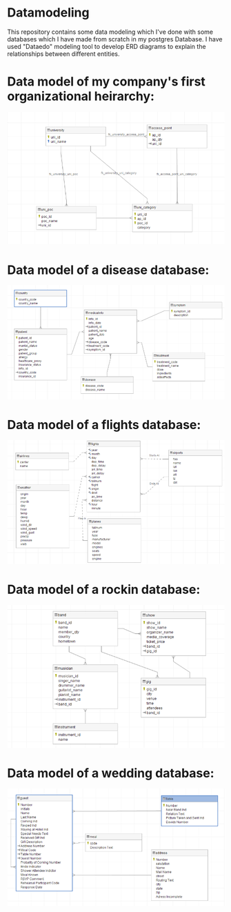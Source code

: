 # Datamodeling
This repository contains some data modeling which I've done with some databases which I have made from scratch in my postgres Database. I have used "Dataedo" modeling tool to develop ERD diagrams to explain the relationships between different entities.

# Data model of my company's first organizational heirarchy:
![](images/1stJob_Organizational_Heirarchy_ERD.PNG)

# Data model of a disease database:
![](images/Diseases_ERD.PNG)

# Data model of a flights database:
![](images/Flights_Database_ERD.PNG)

# Data model of a rockin database:
![](images/Rockin_Database_ERD.PNG)

# Data model of a wedding database:
![](images/Wedding_Database_ERD.PNG)
